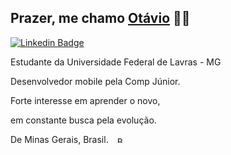 ## Prazer, me chamo [Otávio](https://github.com/otaviosbampato/) 👨‍💻

[![Linkedin Badge](https://img.shields.io/badge/-LinkedIn-0e76a8?style=flat-square&logo=Linkedin&logoColor=white)](https://www.linkedin.com/in/otavio-sbampato/)

Estudante da Universidade Federal de Lavras - MG

Desenvolvedor mobile pela Comp Júnior.

Forte interesse em aprender o novo,

em constante busca pela evolução.

<p>
  De Minas Gerais, Brasil. 
  <img src="https://flagpedia.net/data/flags/h80/br.png" alt="Brazil Flag" width="14" height="10" style="margin-left: 10px;">
</p>
